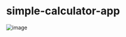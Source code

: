 # simple-calculator-app
![image](https://user-images.githubusercontent.com/75279465/142379518-e4cdc94b-51cc-47b9-a9ed-5d47d631f981.png)
